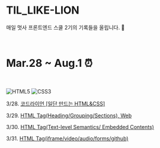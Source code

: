 # TIL_LIKE-LION
매일 멋사 프론트엔드 스쿨 2기의 기록들을 올립니다. 🦁

&nbsp;
&nbsp;

<h1> Mar.28 ~ Aug.1 ⏰</h1>

&nbsp;

<div align="left">
  <img alt="HTML5" src ="https://img.shields.io/badge/HTML5-E34F26.svg?&style=for-the-badge&logo=HTML5&logoColor=white"/>
  <img alt="CSS3" src ="https://img.shields.io/badge/CSS3-1572B6.svg?&style=for-the-badge&logo=CSS3&logoColor=white"/>
</div>

<p>3/28. <a href="https://github.com/GitHWS/TIL_LIKE-LION/tree/main/resume%20practice">코드라이언 [일단 만드는 HTML&CSS]</a></p>
<p>3/29. <a href="https://github.com/GitHWS/TIL_LIKE-LION/tree/main/Day1">HTML Tag(Heading/Grouping/Sections), Web</a></p>
<p>3/30. <a href="https://github.com/GitHWS/TIL_LIKE-LION/tree/main/Day2">HTML Tag(Text-level Semantics/ Embedded Contents)</a></p>
<p>3/31. <a href="https://github.com/GitHWS/TIL_LIKE-LION/tree/main/Day3">HTML Tag(iframe/video/audio/forms/github)</a></p>

